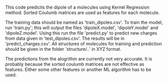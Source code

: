 This code predicits the dipole of a molecules using Kernel Regression method. Sorted Coulumb matrices are used as features for each 
molecule.

The training data should be named as 'train_dipoles.csv'. To train the model, run 'train.py'; this will output the files 'dipoleX.model', 
'dipoleY.model' and 'dipoleZ.model'. Using this run the file 'predict.py' to predict new charges from data given in 'test_dipoles.csv'.
The results will be in 'predict_charges.csv'. All structures of molecules for training and prediction should be given in the folder 
'structure/..' in XYZ format.

The predictions from the alogrithm are currently not very accurate. It is probably because the sorted coulumb matrices are not effective as features. Either some other features or another ML algorithm has to be used.

